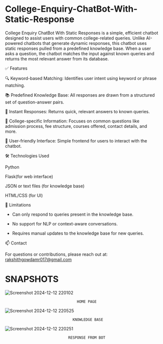 # College-Enquiry-ChatBot-With-Static-Response
College Enquiry ChatBot With Static Responses is a simple, efficient chatbot designed to assist users with common college-related queries. Unlike AI-powered chatbots that generate dynamic responses, this chatbot uses static responses pulled from a predefined knowledge base. When a user asks a question, the chatbot matches the input against known queries and returns the most relevant answer from its database.

✅ Features

🔍 Keyword-based Matching: Identifies user intent using keyword or phrase matching.

📚 Predefined Knowledge Base: All responses are drawn from a structured set of question-answer pairs.

💬 Instant Responses: Returns quick, relevant answers to known queries.

🏫 College-specific Information: Focuses on common questions like admission process, fee structure, courses offered, contact details, and more.

📱 User-friendly Interface: Simple frontend for users to interact with the chatbot.


🛠️ Technologies Used

Python

Flask(for web interface)

JSON or text files (for knowledge base)

HTML/CSS (for UI)

📌 Limitations

* Can only respond to queries present in the knowledge base.

* No support for NLP or context-aware conversations.

* Requires manual updates to the knowledge base for new queries.

📫 Contact

For questions or contributions, please reach out at: rakshithgowdamr017@gmail.com


# SNAPSHOTS

![Screenshot 2024-12-12 220102](https://github.com/user-attachments/assets/f8fdb922-daf2-4f34-a48b-dae0499366a5)
                                
                                     HOME PAGE 





![Screenshot 2024-12-12 220525](https://github.com/user-attachments/assets/d325fd9c-8a28-42c9-b487-e85b4a993ef1)

                                   KNOWLEDGE BASE 






![Screenshot 2024-12-12 220251](https://github.com/user-attachments/assets/35c1e0e8-2ee1-46af-bf2f-974e030c96bb)

                                 RESPONSE FROM BOT

